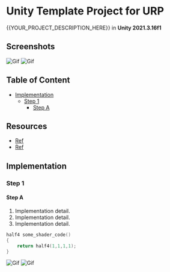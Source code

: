 # Unity Template Project for URP

{{YOUR_PROJECT_DESCRIPTION_HERE}} in **Unity 2021.3.16f1**

## Screenshots

![Gif](./docs/1.gif)
![Gif](./docs/1.gif)

## Table of Content

- [Implementation](#implementation)
  - [Step 1](#step-1)
    - [Step A](#step-a)

## Resources

- [Ref](https://adrianb.io/2014/08/09/perlinnoise.html)
- [Ref](https://adrianb.io/2014/08/09/perlinnoise.html)

## Implementation

### Step 1

#### Step A

1. Implementation detail.
1. Implementation detail.
1. Implementation detail.

```c
half4 some_shader_code()
{
    return half4(1,1,1,1);
}
```

![Gif](./docs/1.gif)
![Gif](./docs/1.gif)
